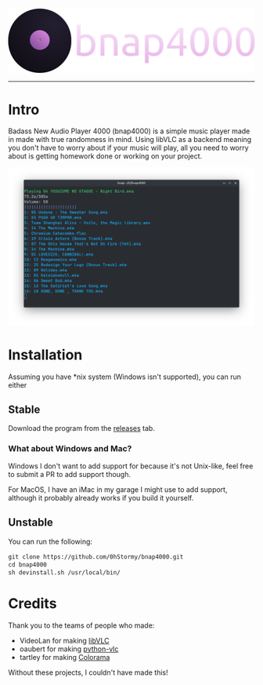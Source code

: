 ![bnap4000](.github/full.svg)

---

# Intro

Badass New Audio Player 4000 (bnap4000) is a simple music player made in made with true randomness in mind. Using libVLC as a backend meaning you don't have to worry about if your music will play, all you need to worry about is getting homework done or working on your project.

![bnap4000](.github/player.png)

# Installation

Assuming you have *nix system (Windows isn't supported), you can run either

## Stable

Download the program from the [releases](https://github.com/0hStormy/bnap4000/releases) tab.

### What about Windows and Mac?

Windows I don't want to add support for because it's not Unix-like, feel free to submit a PR to add support though.

For MacOS, I have an iMac in my garage I might use to add support, although it probably already works if you build it yourself.

## Unstable

You can run the following:

```
git clone https://github.com/0hStormy/bnap4000.git
cd bnap4000
sh devinstall.sh /usr/local/bin/
```

# Credits

Thank you to the teams of people who made:

* VideoLan for making [libVLC](https://www.videolan.org/vlc/libvlc.html)
* oaubert for making [python-vlc](https://pypi.org/project/python-vlc/)
* tartley for making [Colorama](https://pypi.org/project/colorama/)

Without these projects, I couldn't have made this!